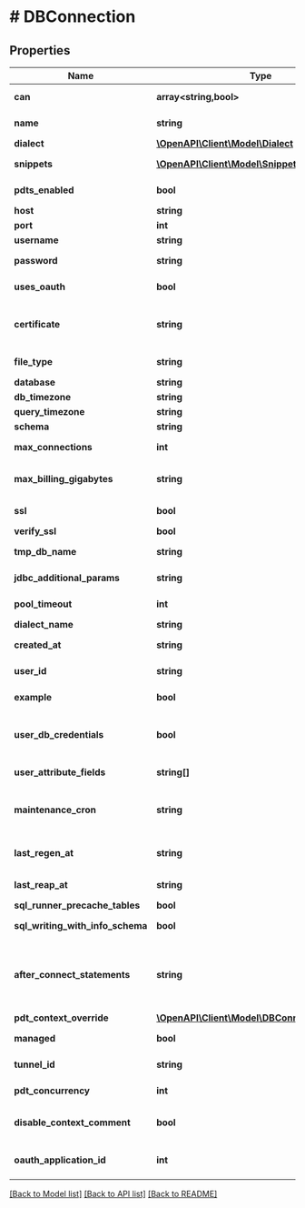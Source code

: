 # # DBConnection

## Properties

Name | Type | Description | Notes
------------ | ------------- | ------------- | -------------
**can** | **array<string,bool>** | Operations the current user is able to perform on this object | [optional] [readonly]
**name** | **string** | Name of the connection. Also used as the unique identifier | [optional]
**dialect** | [**\OpenAPI\Client\Model\Dialect**](Dialect.md) |  | [optional]
**snippets** | [**\OpenAPI\Client\Model\Snippet[]**](Snippet.md) | SQL Runner snippets for this connection | [optional] [readonly]
**pdts_enabled** | **bool** | True if PDTs are enabled on this connection | [optional] [readonly]
**host** | **string** | Host name/address of server | [optional]
**port** | **int** | Port number on server | [optional]
**username** | **string** | Username for server authentication | [optional]
**password** | **string** | (Write-Only) Password for server authentication | [optional]
**uses_oauth** | **bool** | Whether the connection uses OAuth for authentication. | [optional] [readonly]
**certificate** | **string** | (Write-Only) Base64 encoded Certificate body for server authentication (when appropriate for dialect). | [optional]
**file_type** | **string** | (Write-Only) Certificate keyfile type - .json or .p12 | [optional]
**database** | **string** | Database name | [optional]
**db_timezone** | **string** | Time zone of database | [optional]
**query_timezone** | **string** | Timezone to use in queries | [optional]
**schema** | **string** | Scheme name | [optional]
**max_connections** | **int** | Maximum number of concurrent connection to use | [optional]
**max_billing_gigabytes** | **string** | Maximum size of query in GBs (BigQuery only, can be a user_attribute name) | [optional]
**ssl** | **bool** | Use SSL/TLS when connecting to server | [optional]
**verify_ssl** | **bool** | Verify the SSL | [optional]
**tmp_db_name** | **string** | Name of temporary database (if used) | [optional]
**jdbc_additional_params** | **string** | Additional params to add to JDBC connection string | [optional]
**pool_timeout** | **int** | Connection Pool Timeout, in seconds | [optional]
**dialect_name** | **string** | (Read/Write) SQL Dialect name | [optional]
**created_at** | **string** | Creation date for this connection | [optional] [readonly]
**user_id** | **string** | Id of user who last modified this connection configuration | [optional] [readonly]
**example** | **bool** | Is this an example connection? | [optional] [readonly]
**user_db_credentials** | **bool** | (Limited access feature) Are per user db credentials enabled. Enabling will remove previously set username and password | [optional]
**user_attribute_fields** | **string[]** | Fields whose values map to user attribute names | [optional]
**maintenance_cron** | **string** | Cron string specifying when maintenance such as PDT trigger checks and drops should be performed | [optional]
**last_regen_at** | **string** | Unix timestamp at start of last completed PDT trigger check process | [optional] [readonly]
**last_reap_at** | **string** | Unix timestamp at start of last completed PDT reap process | [optional] [readonly]
**sql_runner_precache_tables** | **bool** | Precache tables in the SQL Runner | [optional]
**sql_writing_with_info_schema** | **bool** | Fetch Information Schema For SQL Writing | [optional]
**after_connect_statements** | **string** | SQL statements (semicolon separated) to issue after connecting to the database. Requires &#x60;custom_after_connect_statements&#x60; license feature | [optional]
**pdt_context_override** | [**\OpenAPI\Client\Model\DBConnectionOverride**](DBConnectionOverride.md) |  | [optional]
**managed** | **bool** | Is this connection created and managed by Looker | [optional] [readonly]
**tunnel_id** | **string** | The Id of the ssh tunnel this connection uses | [optional]
**pdt_concurrency** | **int** | Maximum number of threads to use to build PDTs in parallel | [optional]
**disable_context_comment** | **bool** | When disable_context_comment is true comment will not be added to SQL | [optional]
**oauth_application_id** | **int** | An External OAuth Application to use for authenticating to the database | [optional]

[[Back to Model list]](../../README.md#models) [[Back to API list]](../../README.md#endpoints) [[Back to README]](../../README.md)
